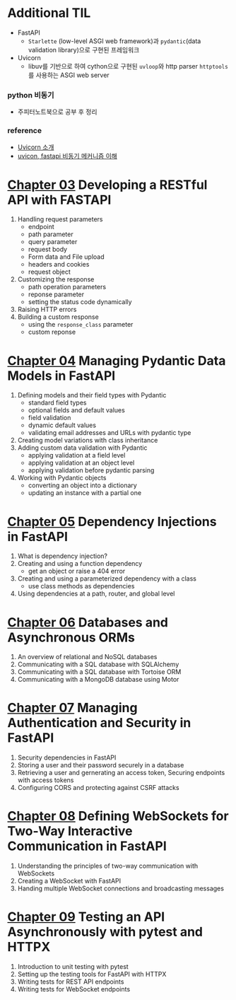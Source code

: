 # Additional TIL
- FastAPI
    - `Starlette` (low-level ASGI web framework)과 `pydantic`(data validation library)으로 구현된 프레임워크
- Uvicorn
    - libuv를 기반으로 하여 cython으로 구현된 `uvloop`와 http parser `httptools`를 사용하는 ASGI web server

### python 비동기
- 주피터노트북으로 공부 후 정리

### reference
- [Uvicorn 소개](https://chacha95.github.io/2021-01-16-python6/)
- [uvicon, fastapi 비동기 메커니즘 이해](https://m.blog.naver.com/pjt3591oo/222772705407)

# [Chapter 03](./chap03/) Developing a RESTful API with FASTAPI
1. Handling request parameters
    - endpoint
    - path parameter
    - query parameter
    - request body
    - Form data and File upload
    - headers and cookies
    - request object
2. Customizing the response
    - path operation parameters
    - reponse parameter
    - setting the status code dynamically
3. Raising HTTP errors
4. Building a custom response
    - using the `response_class` parameter
    - custom reponse

# [Chapter 04](./chap04/) Managing Pydantic Data Models in FastAPI
1. Defining models and their field types with Pydantic
    - standard field types
    - optional fields and default values
    - field validation
    - dynamic default values
    - validating email addresses and URLs with pydantic type
2. Creating model variations with class inheritance
3. Adding custom data validation with Pydantic
    - applying validation at a field level
    - applying validation at an object level
    - applying validation before pydantic parsing
4. Working with Pydantic objects
    - converting an object into a dictionary
    - updating an instance with a partial one

# [Chapter 05](./chap05/) Dependency Injections in FastAPI
1. What is dependency injection?
2. Creating and using a function dependency
    - get an object or raise a 404 error
3. Creating and using a parameterized dependency with a class
    - use class methods as dependencies
4. Using dependencies at a path, router, and global level

# [Chapter 06](./chap06/) Databases and Asynchronous ORMs
1. An overview of relational and NoSQL databases
2. Communicating with a SQL database with SQLAlchemy
3. Communicating with a SQL database with Tortoise ORM
4. Communicating with a MongoDB database using Motor

# [Chapter 07](./chap07/) Managing Authentication and Security in FastAPI
1. Security dependencies in FastAPI
2. Storing a user and their password securely in a database
3. Retrieving a user and gernerating an access token, Securing endpoints with access tokens
4. Configuring CORS and protecting against CSRF attacks

# [Chapter 08](./chap08/) Defining WebSockets for Two-Way Interactive Communication in FastAPI
1. Understanding the principles of two-way communication with WebSockets
2. Creating a WebSocket with FastAPI
3. Handing multiple WebSocket connections and broadcasting messages

# [Chapter 09](./chap09/) Testing an API Asynchronously with pytest and HTTPX
1. Introduction to unit testing with pytest
2. Setting up the testing tools for FastAPI with HTTPX
3. Writing tests for REST API endpoints
4. Writing tests for WebSocket endpoints
